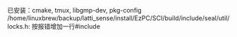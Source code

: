 已安装：cmake, tmux, libgmp-dev, pkg-config
/home/linuxbrew/backup/latti_sense/install/EzPC/SCI/build/include/seal/util/locks.h: 按报错增加一行#include <mutex>